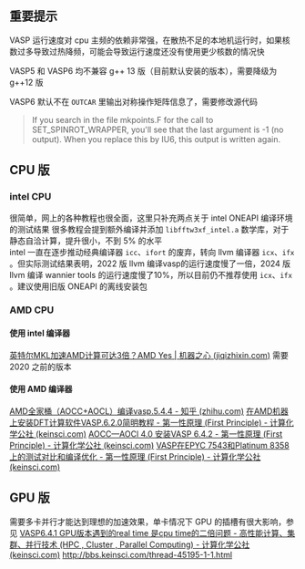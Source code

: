 ## 重要提示
VASP 运行速度对 cpu 主频的依赖非常强，在散热不足的本地机运行时，如果核数过多导致过热降频，可能会导致运行速度还没有使用更少核数的情况快

VASP5 和 VASP6 均不兼容 g++ 13 版（目前默认安装的版本），需要降级为 g++12 版

VASP6 默认不在 `OUTCAR` 里输出对称操作矩阵信息了，需要修改源代码
>If you search in the file mkpoints.F for the call to SET_SPINROT_WRAPPER, you'll see that the last argument is -1 (no output). When you replace this by IU6, this output is written again.
## CPU 版
### intel CPU
很简单，网上的各种教程也很全面，这里只补充两点关于 intel ONEAPI 编译环境的测试结果
很多教程会提到额外编译并添加 `libfftw3xf_intel.a` 数学库，对于静态自洽计算，提升很小，不到 5% 的水平  
intel 一直在逐步推动经典编译器 `icc`、`ifort` 的废弃，转向 llvm 编译器 `icx`、`ifx` 。但实际测试结果表明，2022 版 llvm 编译vasp的运行速度慢了一倍，2024 版  llvm 编译 wannier tools 的运行速度慢了10%，所以目前仍不推荐使用 `icx`、`ifx` 。建议使用旧版 ONEAPI 的离线安装包
### AMD CPU
#### 使用 intel 编译器
[英特尔MKL加速AMD计算可达3倍？AMD Yes | 机器之心 (jiqizhixin.com)](https://www.jiqizhixin.com/articles/2020-02-13-10)
需要 2020 之前的版本
#### 使用 AMD 编译器
[AMD全家桶（AOCC+AOCL）编译vasp.5.4.4 - 知乎 (zhihu.com)](https://zhuanlan.zhihu.com/p/557466113)
[在AMD机器上安装DFT计算软件VASP.6.2.0简明教程 - 第一性原理 (First Principle) - 计算化学公社 (keinsci.com)](http://bbs.keinsci.com/thread-30264-1-1.html)
[AOCC—AOCl 4.0 安装VASP 6.4.2 - 第一性原理 (First Principle) - 计算化学公社 (keinsci.com)](http://bbs.keinsci.com/thread-40792-1-1.html)
[VASP在EPYC 7543和Platinum 8358上的测试对比和编译优化 - 第一性原理 (First Principle) - 计算化学公社 (keinsci.com)](http://bbs.keinsci.com/thread-36834-1-1.html)

## GPU 版
需要多卡并行才能达到理想的加速效果，单卡情况下 GPU 的插槽有很大影响，参见
[VASP6.4.1 GPU版本遇到的real time 是cpu time的二倍问题 - 高性能计算、集群、并行技术 (HPC , Cluster , Parallel Computing) - 计算化学公社 (keinsci.com)](http://bbs.keinsci.com/thread-38449-1-1.html)
http://bbs.keinsci.com/thread-45195-1-1.html